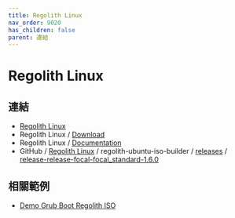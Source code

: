 ```yaml
---
title: Regolith Linux
nav_order: 9020
has_children: false
parent: 連結
---
```


# Regolith Linux


## 連結

* [Regolith Linux](https://regolith-linux.org/)
* Regolith Linux / [Download](https://regolith-linux.org/download/)
* Regolith Linux / [Documentation](https://regolith-linux.org/docs/)
* GitHub / [Regolith Linux](https://github.com/regolith-linux/) / regolith-ubuntu-iso-builder / [releases](https://github.com/regolith-linux/regolith-ubuntu-iso-builder/releases) / [release-release-focal-focal_standard-1.6.0](https://github.com/regolith-linux/regolith-ubuntu-iso-builder/releases/tag/release-release-focal-focal_standard-1.6.0)


## 相關範例

* [Demo Grub Boot Regolith ISO](https://github.com/samwhelp/note-about-grub/tree/gh-pages/_demo/prototype/boot_iso/demo_41_custom/RegolithLinux/latest)
